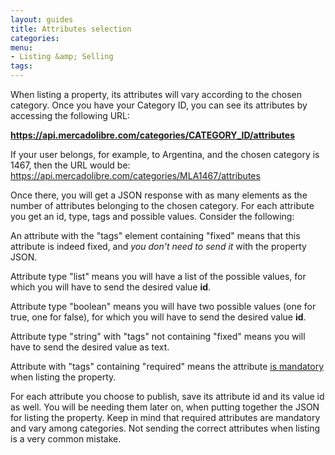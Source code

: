 ```yaml
---
layout: guides
title: Attributes selection
categories: 
menu: 
- Listing &amp; Selling
tags: 
---
```


When listing a property, its attributes will vary according to the chosen category. Once you have your Category ID, you can see its attributes by accessing the following URL:

**https://api.mercadolibre.com/categories/CATEGORY_ID/attributes**

If your user belongs, for example, to Argentina, and the chosen category is 1467, then the URL would be: <a href="https://api.mercadolibre.com/categories/MLA1467/attributes" target="_blank">https://api.mercadolibre.com/categories/MLA1467/attributes</a>

Once there, you will get a JSON response with as many elements as the number of attributes belonging to the chosen category. For each attribute you get an id, type, tags and possible values. Consider the following:

An attribute with the "tags" element containing "fixed" means that this attribute is indeed fixed, and *you don't need to send it* with the property JSON.

Attribute type "list" means you will have a list of the possible values, for which you will have to send the desired value **id**.

Attribute type "boolean" means you will have two possible values (one for true, one for false), for which you will have to send the desired value **id**.

Attribute type "string" with "tags" not containing "fixed" means you will have to send the desired value as text.

Attribute with "tags" containing "required" means the attribute <u>is mandatory</u> when listing the property.

For each attribute you choose to publish, save its attribute id and its value id as well. You will be needing them later on, when putting together the JSON for listing the property. Keep in mind that required attributes are mandatory and vary among categories. Not sending the correct attributes when listing is a very common mistake.